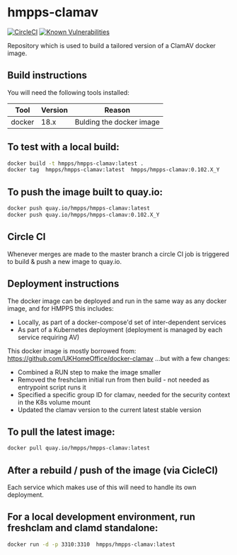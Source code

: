 # hmpps-clamav

[![CircleCI](https://circleci.com/gh/ministryofjustice/hmpps-clamav/tree/master.svg?style=svg)](https://circleci.com/gh/ministryofjustice/hmpps-clamav)
[![Known Vulnerabilities](https://snyk.io/test/github/ministryofjustice/hmpps-clamav/badge.svg)](https://snyk.io/test/github/ministryofjustice/hmpps-clamav)

Repository which is used to build a tailored version of a ClamAV docker image.

## Build instructions

You will need the following tools installed:

| Tool           |  Version  |  Reason                                                            |
|----------------|-----------|--------------------------------------------------------------------|
| docker         |  18.x     | Bulding the docker image                                           |

## To test with a local build:

```bash
docker build -t hmpps/hmpps-clamav:latest .
docker tag  hmpps/hmpps-clamav:latest  hmpps/hmpps-clamav:0.102.X_Y
```

## To push the image built to quay.io:

```bash
docker push quay.io/hmpps/hmpps-clamav:latest
docker push quay.io/hmpps/hmpps-clamav:0.102.X_Y
```

## Circle CI

Whenever merges are made to the master branch a circle CI job is triggered to build & push a new image to quay.io.

## Deployment instructions

The docker image can be deployed and run in the same way as any docker image, and for HMPPS this includes:

 - Locally, as part of a docker-compose'd set of inter-dependent services
 - As part of a Kubernetes deployment (deployment is managed by each service requiring AV)

This docker image is mostly borrowed from: <https://github.com/UKHomeOffice/docker-clamav> ...but with a few changes:

- Combined a RUN step to make the image smaller
- Removed the freshclam initial run from then build - not needed as entrypoint script runs it
- Specified a specific group ID for clamav, needed for the security context in the K8s volume mount
- Updated the clamav version to the current latest stable version

## To pull the latest image:

```bash
docker pull quay.io/hmpps/hmpps-clamav:latest
```

## After a rebuild / push of the image (via CicleCI)

Each service which makes use of this will need to handle its own deployment.

## For a local development environment, run freshclam and clamd standalone:

```bash
docker run -d -p 3310:3310  hmpps/hmpps-clamav:latest
```

